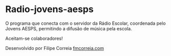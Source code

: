 # Radio-jovens-aesps


O programa que conecta com o servidor da Rádio Escolar, coordenada pelo Jovens AESPS, permitindo a difusão de música pela escola.

Aceitam-se colaboradores!

Desenvolvido por Filipe Correia [fmcorreia.com](https://fmcorreia.com)
